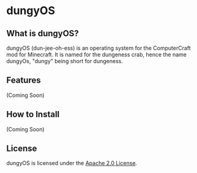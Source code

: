 # dungyOS  
## What is dungyOS?  
dungyOS (dun-jee-oh-ess) is an operating system for the ComputerCraft mod for Minecraft. It is named for the dungeness crab, hence the name dungyOs, "dungy" being short for dungeness.  
## Features  
(Coming Soon)  
## How to Install  
(Coming Soon)
## License  
dungyOS is licensed under the [Apache 2.0 License](https://choosealicense.com/licenses/apache-2.0).